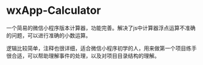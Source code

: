 # wxApp-Calculator
一个简易的微信小程序版本计算器，功能完善。解决了js中计算器浮点运算不准确的问题，可以进行准确的小数运算。

逻辑比较简单，注释也很详细，适合微信小程序初学的人，用来做第一个项目练手很合适，可以帮助理解事件的处理，以及对项目目录结构的理解。

